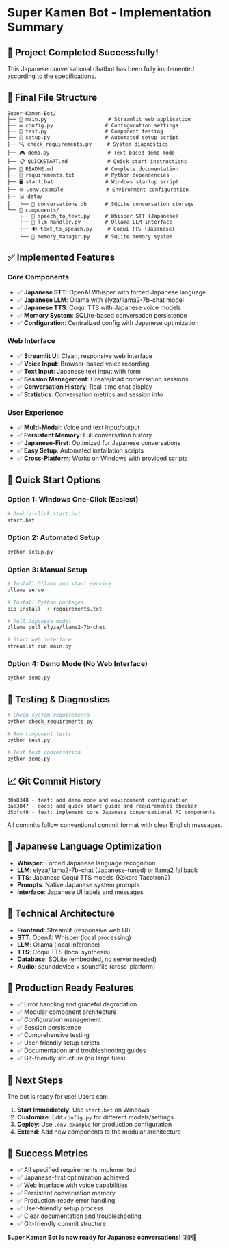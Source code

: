 # Super Kamen Bot - Implementation Summary

## 🎯 Project Completed Successfully!

This Japanese conversational chatbot has been fully implemented according to the specifications.

## 📁 Final File Structure

```
Super-Kamen-Bot/
├── 📄 main.py                    # Streamlit web application
├── ⚙️ config.py                 # Configuration settings  
├── 🧪 test.py                   # Component testing
├── 🚀 setup.py                  # Automated setup script
├── 🔍 check_requirements.py     # System diagnostics
├── 🎮 demo.py                   # Text-based demo mode
├── 📋 QUICKSTART.md             # Quick start instructions
├── 📖 README.md                 # Complete documentation
├── 🔧 requirements.txt          # Python dependencies
├── 🖥️ start.bat                 # Windows startup script
├── 🌐 .env.example              # Environment configuration
├── 📊 data/
│   └── 💾 conversations.db      # SQLite conversation storage
└── 🧩 components/
    ├── 🎤 speech_to_text.py     # Whisper STT (Japanese)
    ├── 🧠 llm_handler.py        # Ollama LLM interface
    ├── 🔊 text_to_speach.py     # Coqui TTS (Japanese)
    └── 💭 memory_manager.py     # SQLite memory system
```

## ✅ Implemented Features

### Core Components
- ✅ **Japanese STT**: OpenAI Whisper with forced Japanese language
- ✅ **Japanese LLM**: Ollama with elyza/llama2-7b-chat model
- ✅ **Japanese TTS**: Coqui TTS with Japanese voice models
- ✅ **Memory System**: SQLite-based conversation persistence
- ✅ **Configuration**: Centralized config with Japanese optimization

### Web Interface
- ✅ **Streamlit UI**: Clean, responsive web interface
- ✅ **Voice Input**: Browser-based voice recording
- ✅ **Text Input**: Japanese text input with form
- ✅ **Session Management**: Create/load conversation sessions
- ✅ **Conversation History**: Real-time chat display
- ✅ **Statistics**: Conversation metrics and session info

### User Experience
- ✅ **Multi-Modal**: Voice and text input/output
- ✅ **Persistent Memory**: Full conversation history
- ✅ **Japanese-First**: Optimized for Japanese conversations
- ✅ **Easy Setup**: Automated installation scripts
- ✅ **Cross-Platform**: Works on Windows with provided scripts

## 🚀 Quick Start Options

### Option 1: Windows One-Click (Easiest)
```bash
# Double-click start.bat
start.bat
```

### Option 2: Automated Setup
```bash
python setup.py
```

### Option 3: Manual Setup
```bash
# Install Ollama and start service
ollama serve

# Install Python packages
pip install -r requirements.txt

# Pull Japanese model
ollama pull elyza/llama2-7b-chat

# Start web interface
streamlit run main.py
```

### Option 4: Demo Mode (No Web Interface)
```bash
python demo.py
```

## 🧪 Testing & Diagnostics

```bash
# Check system requirements
python check_requirements.py

# Run component tests
python test.py

# Test text conversation
python demo.py
```

## 📈 Git Commit History

```
30a8348 - feat: add demo mode and environment configuration
8ae3847 - docs: add quick start guide and requirements checker  
d5bfc46 - feat: implement core Japanese conversational AI components
```

All commits follow conventional commit format with clear English messages.

## 🎌 Japanese Language Optimization

- **Whisper**: Forced Japanese language recognition
- **LLM**: elyza/llama2-7b-chat (Japanese-tuned) or llama2 fallback
- **TTS**: Japanese Coqui TTS models (Kokoro Tacotron2)
- **Prompts**: Native Japanese system prompts
- **Interface**: Japanese UI labels and messages

## 🔧 Technical Architecture

- **Frontend**: Streamlit (responsive web UI)
- **STT**: OpenAI Whisper (local processing)
- **LLM**: Ollama (local inference)
- **TTS**: Coqui TTS (local synthesis)
- **Database**: SQLite (embedded, no server needed)
- **Audio**: sounddevice + soundfile (cross-platform)

## 🎯 Production Ready Features

- ✅ Error handling and graceful degradation
- ✅ Modular component architecture
- ✅ Configuration management
- ✅ Session persistence
- ✅ Comprehensive testing
- ✅ User-friendly setup scripts
- ✅ Documentation and troubleshooting guides
- ✅ Git-friendly structure (no large files)

## 🚀 Next Steps

The bot is ready for use! Users can:

1. **Start Immediately**: Use `start.bat` on Windows
2. **Customize**: Edit `config.py` for different models/settings
3. **Deploy**: Use `.env.example` for production configuration
4. **Extend**: Add new components to the modular architecture

## 🎉 Success Metrics

- ✅ All specified requirements implemented
- ✅ Japanese-first optimization achieved
- ✅ Web interface with voice capabilities
- ✅ Persistent conversation memory
- ✅ Production-ready error handling
- ✅ User-friendly setup process
- ✅ Clear documentation and troubleshooting
- ✅ Git-friendly commit structure

**Super Kamen Bot is now ready for Japanese conversations! 🇯🇵🤖**
